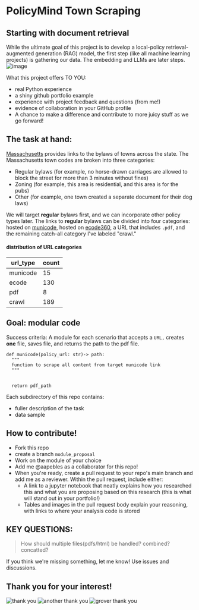 # PolicyMind Town Scraping

## Starting with document retrieval
While the ultimate goal of this project is to develop a local-policy retrieval-augmented generation (RAG) model, the first step (like all machine learning projects) is gathering our data. The embedding and LLMs are later steps.
![image](https://github.com/user-attachments/assets/71d1aa5a-4273-4a7e-9fa4-61f617ac8c58)

What this project offers TO YOU:
 - real Python experience
 - a shiny github portfolio example
 - experience with project feedback and questions (from me!)
 - evidence of collaboration in your GitHub profile
 - A chance to make a difference and contribute to more juicy stuff as we go forward!

## The task at hand:
[Massachusetts](https://www.mass.gov/info-details/massachusetts-city-and-town-ordinances-and-by-laws) provides links to the bylaws of towns across the state. The Massachusetts town codes are broken into three categories:
 - Regular bylaws (for example, no horse-drawn carriages are allowed to block the street for more than 3 minutes without fines)
 - Zoning (for example, this area is residential, and this area is for the pubs)
 - Other (for example, one town created a separate document for their dog laws)

We will target **regular** bylaws first, and we can incorporate other policy types later. The links to **regular** bylaws can be divided into four categories: hosted on [municode](https://www.civicplus.com/codification-software-services/), hosted on [ecode360](https://www.generalcode.com/library/), a URL that includes `.pdf`, and the remaining catch-all category I've labeled "crawl."

#### distribution of URL categories
| url_type | count |
| -------- | ----- |
| municode | 15    |
| ecode    | 130   |
| pdf      | 8     |
| crawl    | 189   |


## Goal: modular code
 Success criteria: A module for each scenario that accepts a `URL,` creates **one** file, saves file, and returns the path to the pdf file.

```
def municode(policy_url: str)-> path:
  """
  function to scrape all content from target municode link
  """

  
  return pdf_path
```
Each subdirectory of this repo contains:
 - fuller description of the task
 - data sample

## How to contribute! 
 - Fork this repo
 - create a branch `module_proposal`
 - Work on the module of your choice
 - Add me @aapebles as a collaborator for this repo!
 - When you're ready, create a pull request to your repo's main branch and add me as a reviewer. Within the pull request, include either:
   - A link to a jupyter notebook that neatly explains how you researched this and what you are proposing based on this research (this is what will stand out in your portfolio!)
   - Tables and images in the pull request body explain your reasoning, with links to where your analysis code is stored

## KEY QUESTIONS:
> How should multiple files(pdfs/html) be handled? combined? concatted?

If you think we're missing something, let me know! Use issues and discussions.


 ## Thank you for your interest!
![thank you](https://media.giphy.com/media/v1.Y2lkPTc5MGI3NjExeTRrbWh6dGxzbnN5YWc1djNuZmQ2bDB1Y2xlcHo0azVxY3N6NGZiMiZlcD12MV9naWZzX3NlYXJjaCZjdD1n/26gsjCZpPolPr3sBy/giphy.gif)
![another thank you](https://media.giphy.com/media/QAsBwSjx9zVKoGp9nr/giphy.gif?cid=790b7611y4kmhztlsnsyag5v3nfd6l0uclepz4k5qcsz4fb2&ep=v1_gifs_search&rid=giphy.gif&ct=g)
![grover thank you](https://media.giphy.com/media/xdMXeiY2iCfSQ6faTk/giphy.gif?cid=790b7611y4kmhztlsnsyag5v3nfd6l0uclepz4k5qcsz4fb2&ep=v1_gifs_search&rid=giphy.gif&ct=g)
 
